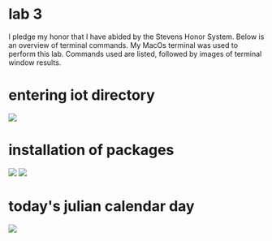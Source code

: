 # lab 3
I pledge my honor that I have abided by the Stevens Honor System. Below is an overview of terminal commands. My MacOs terminal was used to perform this lab. Commands used are listed, followed by images of terminal window results.

# entering iot directory
![](lab3/1ab3.1.png)
# installation of packages 
![](media/1ab3.2.png)
![](media/1ab3.3.png)
# today's julian calendar day
![](media/1ab3.4.png)

